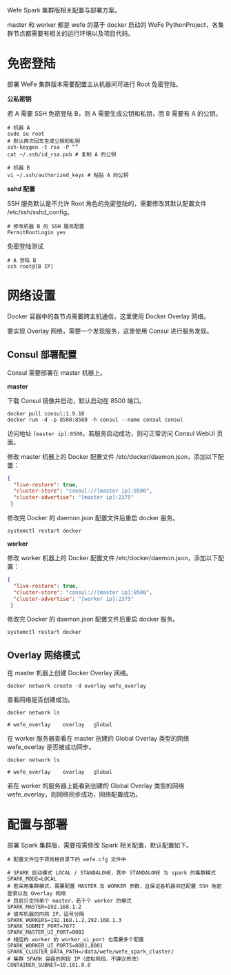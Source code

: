 Wefe Spark 集群版相关配置与部署方案。

master 和 worker 都是 wefe 的基于 docker 启动的 WeFe PythonProject，各集群节点都需要有相关的运行环境以及项目代码。

# 免密登陆

部署 WeFe 集群版本需要配置主从机器间可进行 Root 免密登陆。

**公私密钥**

若 A 需要 SSH 免密登陆 B，则 A 需要生成公钥和私钥，而 B 需要有 A 的公钥。

```shell
# 机器 A
sudo su root
# 默认两次回车生成公钥和私钥
ssh-keygen -t rsa -P “”
cat ~/.ssh/id_rsa.pub # 复制 A 的公钥

# 机器 B
vi ~/.ssh/authorized_keys # 粘贴 A 的公钥
```

**sshd 配置**

SSH 服务默认是不允许 Root 角色的免密登陆的，需要修改其默认配置文件 /etc/ssh/sshd_config。

```shell
# 修改机器 B 的 SSH 服务配置
PermitRootLogin yes
```

免密登陆测试

```shell
# A 登陆 B
ssh root@[B IP]
```



# 网络设置

Docker 容器中的各节点需要跨主机通信，这里使用 Docker Overlay 网络。

要实现 Overlay 网络，需要一个发现服务，这里使用 Consul 进行服务发现。

## Consul 部署配置

Consul 需要部署在 master 机器上。

**master**

下载 Consul 镜像并启动，默认启动在 8500 端口。

```shell
docker pull consul:1.9.10
docker run -d -p 8500:8500 -h consul --name consul consul
```

访问地址 `[master ip]:8500`，若服务启动成功，则可正常访问 Consul WebUI 页面。

修改 master 机器上的 Docker 配置文件 /etc/docker/daemon.json，添加以下配置：

```json
{
  "live-restore": true,
  "cluster-store": "consul://[master ip]:8500",
  "cluster-advertise": "[master ip]:2375"
 }
```

修改完 Docker 的 daemon.json 配置文件后重启 docker 服务。

```shell
systemctl restart docker
```

**worker**

修改 worker 机器上的 Docker 配置文件 /etc/docker/daemon.json，添加以下配置：

```json
{
  "live-restore": true,
  "cluster-store": "consul://[master ip]:8500",
  "cluster-advertise": "[worker ip]:2375"
 }
```

修改完 Docker 的 daemon.json 配置文件后重启 docker 服务。

```shell
systemctl restart docker
```

## Overlay 网络模式

在 master 机器上创建 Docker Overlay 网络。

```shell
docker network create -d overlay wefe_overlay
```

查看网络是否创建成功。

```shell
docker network ls

# wefe_overlay    overlay   global
```

在 worker 服务器查看在 master 创建的 Global Overlay 类型的网络 wefe_overlay 是否被成功同步。

```shell
docker network ls

# wefe_overlay    overlay   global
```

若在 worker 的服务器上能看到创建的 Global Overlay 类型的网络 wefe_overlay，则网络同步成功，网络配置成功。

# 配置与部署

部署 Spark 集群版，需要按需修改 Spark 相关配置，默认配置如下。

```
# 配置文件位于项目根目录下的 wefe.cfg 文件中

# SPARK 启动模式 LOCAL / STANDALONE，其中 STANDALONE 为 spark 的集群模式
SPARK_MODE=LOCAL
# 若采用集群模式，需要配置 MASTER 及 WORKER 参数，且保证各机器间已配置 SSH 免密登录以及 Overlay 网络
# 目前只支持单个 master，若干个 worker 的模式
SPARK_MASTER=192.168.1.2
# 填写机器的内网 IP，逗号分隔
SPARK_WORKERS=192.168.1.2,192.168.1.3
SPARK_SUBMIT_PORT=7077
SPARK_MASTER_UI_PORT=8082
# 相应的 worker 的 worker_ui_port 也需要多个配置
SPARK_WORKER_UI_PORTS=8081,8081
SPARK_CLUSTER_DATA_PATH=/data/wefe/wefe_spark_cluster/
# 集群 SPARK 容器的网段 IP（虚拟网段，不建议修改）
CONTAINER_SUBNET=10.101.0.0
```





